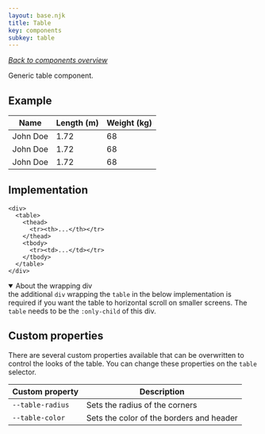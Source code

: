 ```yaml
---
layout: base.njk
title: Table
key: components
subkey: table
---
```


[_Back to components overview_](/components)

Generic table component.

## Example

<div>
  <table>
    <thead>
      <tr>
        <th>Name</th>
        <th>Length (m)</th>
        <th>Weight (kg)</th>
      </tr>
    </thead>
    <tbody>
      <tr>
        <td>John Doe</td>
        <td>1.72</td>
        <td>68</td>
      </tr>
      <tr>
        <td>John Doe</td>
        <td>1.72</td>
        <td>68</td>
      </tr>
      <tr>
        <td>John Doe</td>
        <td>1.72</td>
        <td>68</td>
      </tr>
    </tbody>
  </table>
</div>

## Implementation

```
<div>
  <table>
    <thead>
      <tr><th>...</th></tr>
    </thead>
    <tbody>
      <tr><td>...</td></tr>
    </tbody>
  </table>
</div>
```

<details open style="--accordion-bg: indianred; --accordion-border: indianred;">
  <summary>About the wrapping div</summary>
  <div>the additional <code>div</code> wrapping the <code>table</code> in the below implementation is required if you want the table to horizontal scroll on smaller screens. The <code>table</code> needs to be the <code>:only-child</code> of this div.</div>
</details>

## Custom properties

There are several custom properties available that can be
overwritten to control the looks of the table. You can change these properties on the `table` selector.

<div>
  <table>
    <thead>
      <tr>
        <th>Custom property</th>
        <th>Description</th>
      </tr>
    </thead>
    <tbody>
      <tr>
        <td><code>--table-radius</code></td>
        <td>Sets the radius of the corners</td>
      </tr>
      <tr>
        <td><code>--table-color</code></td>
        <td>Sets the color of the borders and header</td>
      </tr>
    </tbody>
  </table>
</div>
